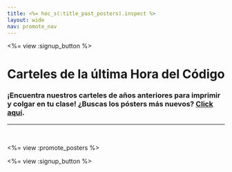 ```yaml
---
title: <%= hoc_s(:title_past_posters).inspect %>
layout: wide
nav: promote_nav
---
```

<%= view :signup_button %>

# Carteles de la última Hora del Código

### ¡Encuentra nuestros carteles de años anteriores para imprimir y colgar en tu clase! ¿Buscas los pósters más nuevos? [Click aquí](<%= resolve_url('/promote/resources#posters') %>).

---

<br />

<%= view :promote_posters %>

<%= view :signup_button %>